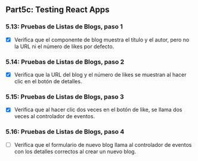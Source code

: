 ## Part5c: Testing React Apps

### 5.13: Pruebas de Listas de Blogs, paso 1
- [x] Verifica que el componente de blog muestra el título y el autor, pero no la URL ni el número de likes por defecto.

### 5.14: Pruebas de Listas de Blogs, paso 2
- [x] Verifica que la URL del blog y el número de likes se muestran al hacer clic en el botón de detalles.

### 5.15: Pruebas de Listas de Blogs, paso 3
- [x] Verifica que al hacer clic dos veces en el botón de like, se llama dos veces al controlador de eventos.
 
### 5.16: Pruebas de Listas de Blogs, paso 4
- [ ] Verifica que el formulario de nuevo blog llama al controlador de eventos con los detalles correctos al crear un nuevo blog.



<!-- ## Part5b: Props Children y PropTypes

### 5.5: Frontend de la Lista de Blogs, paso 5
- [x] Cambia el formulario para crear publicaciones de blog para que solo se muestre cuando sea apropiado.
     - El formulario no es visible por defecto y se expande cuando se hace clic en el botón "create new blog".
     - El formulario se esconde otra vez luego de que un nuevo blog es creado.

### 5.6: Frontend de la Lista de Blogs, paso 6
- [x] Separa el formulario para crear un nuevo blog en su propio componente.
- [x] Mueve todos los estados necesarios para crear un nuevo blog a este componente.

### 5.7: Frontend de la Lista de Blogs, paso 7
- [x] Agrega un botón a cada blog que controle si se muestran o no todos los detalles sobre el blog.
     - Los detalles completos del blog se abren cuando se hace clic en el botón y se ocultan cuando se vuelve a hacer clic en el botón.

### 5.8: Frontend de la Lista de Blogs, paso 8
- [x] Implementa la funcionalidad para el botón "like".
     - Los likes aumentan al hacer una solicitud HTTP PUT a la dirección única de la publicación del blog en el backend.

### 5.9: Frontend de la Lista de Blogs, paso 9
- [x] Corrige el problema donde el nombre del usuario que añadió el blog no se muestra en sus detalles después de dar "me gusta".
- [x] Arregla el problema del botón de eliminar: cuando se crea una nueva nota, el usuario no está definido porque debe esperar a que se complete la solicitud POST.

### 5.10: Frontend de la Lista de Blogs, paso 10
- [x] Modifica la aplicación para enumerar las publicaciones de blog por el número de likes.

### 5.11: Frontend de la Lista de Blogs, paso 11
- [x] Agrega un nuevo botón para eliminar publicaciones de blog.
- [x] Implementa la lógica para eliminar publicaciones de blog en el backend.
- [x] Muestra el botón para eliminar una publicación de blog solo si la publicación de blog fue agregada por el usuario.

### 5.12: Frontend de la Lista de Blogs, paso 12
- [x] Define PropTypes para uno de los componentes de tu aplicación.
- [x] Agrega ESlint al proyecto.
     - Define la configuración según tu preferencia en el archivo `.eslintrc.cjs`.
     - Corrige todos los errores del linter. -->

<!-- ## Part 5a

### 5.1: Frontend de la Lista de Blogs, paso 1
- [x] Implementa la funcionalidad de inicio de sesión en el frontend. El token devuelto con un inicio de sesión exitoso se guarda en el estado `user` de la aplicación.

- Si un usuario no ha iniciado sesión, solo se verá el formulario de inicio de sesión.
- Si el usuario ha iniciado sesión, se muestra el nombre del usuario y una lista de blogs.
- Los detalles de usuario del usuario que inició sesión no tienen que guardarse todavía en el local storage.

### 5.2: Frontend de la Lista de Blogs, paso 2

- [x] Haz que el inicio de sesión sea "permanente" mediante el uso de local storage.
- [x] Implementa una forma de cerrar sesión.
- Asegúrate de que el navegador no recuerde los detalles del usuario después de cerrar la sesión.

### 5.3: Frontend de la Lista de Blogs, paso 3

- [x] Expande tu aplicación para permitir que un usuario que haya iniciado sesión agregue nuevos blogs.

### 5.4: Frontend de la Lista de Blogs, paso 4

- [x] Implementa notificaciones que informen al usuario sobre operaciones exitosas y no exitosas en la parte superior de la página.
- [x] Las notificaciones deben estar visibles durante unos segundos.

### Opcionales: 
- [x] Agregar funcionalidad DELETE
- [x] Mejorar styles de Blog component -->